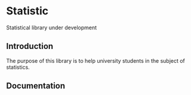 # Statistic
Statistical library
under development

<h2>Introduction</h2>
The purpose of this library is to help university students in the subject of statistics.


<h2>Documentation</h2>
